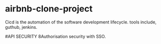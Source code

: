 # airbnb-clone-project
Cicd is the automation of the software development lifecycle.
tools include, guthub, jenkins. 

#API SECURITY 
8Authorisation security with SSO.
